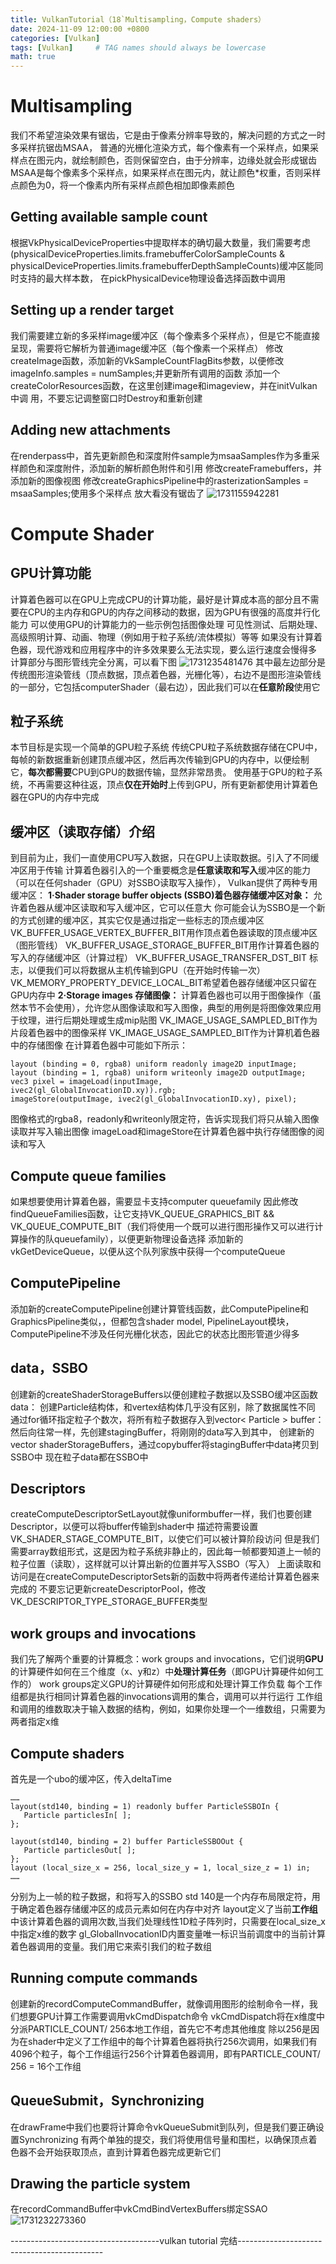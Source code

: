 ```yaml
---
title: VulkanTutorial（18`Multisampling，Compute shaders）
date: 2024-11-09 12:00:00 +0800
categories: [Vulkan]
tags: [Vulkan]     # TAG names should always be lowercase
math: true
---
```

# Multisampling 
我们不希望渲染效果有锯齿，它是由于像素分辨率导致的，解决问题的方式之一时多采样抗锯齿MSAA，
普通的光栅化渲染方式，每个像素有一个采样点，如果采样点在图元内，就绘制颜色，否则保留空白，由于分辨率，边缘处就会形成锯齿
MSAA是每个像素多个采样点，如果采样点在图元内，就让颜色*权重，否则采样点颜色为0，将一个像素内所有采样点颜色相加即像素颜色
## Getting available sample count
根据VkPhysicalDeviceProperties中提取样本的确切最大数量，我们需要考虑(physicalDeviceProperties.limits.framebufferColorSampleCounts & physicalDeviceProperties.limits.framebufferDepthSampleCounts)缓冲区能同时支持的最大样本数，
在pickPhysicalDevice物理设备选择函数中调用
## Setting up a render target
我们需要建立新的多采样image缓冲区（每个像素多个采样点），但是它不能直接呈现，需要将它解析为普通image缓冲区（每个像素一个采样点）
修改createImage函数，添加新的VkSampleCountFlagBits参数，以便修改imageInfo.samples = numSamples;并更新所有调用的函数
添加一个createColorResources函数，在这里创建image和imageview，并在initVulkan中调 用，不要忘记调整窗口时Destroy和重新创建
## Adding new attachments
在renderpass中，首先更新颜色和深度附件sample为msaaSamples作为多重采样颜色和深度附件，添加新的解析颜色附件和引用
修改createFramebuffers，并添加新的图像视图
修改createGraphicsPipeline中的rasterizationSamples = msaaSamples;使用多个采样点
放大看没有锯齿了
![1731155942281](/assets/img/blog/vulkan/Multisampling%20.png)
# Compute Shader
## GPU计算功能
计算着色器可以在GPU上完成CPU的计算功能，最好是计算成本高的部分且不需要在CPU的主内存和GPU的内存之间移动的数据，因为GPU有很强的高度并行化能力
可以使用GPU的计算能力的一些示例包括图像处理 可见性测试、后期处理、高级照明计算、动画、物理（例如用于粒子系统/流体模拟）等等
如果没有计算着色器，现代游戏和应用程序中的许多效果要么无法实现，要么运行速度会慢得多
计算部分与图形管线完全分离，可以看下图
![1731235481476](/assets/img/blog/vulkan/vulkan_pipeline_block_diagram.png)
其中最左边部分是传统图形渲染管线（顶点数据，顶点着色器，光栅化等），右边不是图形渲染管线的一部分，它包括computerShader（最右边），因此我们可以在**任意阶段**使用它
## 粒子系统
本节目标是实现一个简单的GPU粒子系统
传统CPU粒子系统数据存储在CPU中，每帧的新数据重新创建顶点缓冲区，然后再次传输到GPU的内存中，以便绘制它，**每次都需要**CPU到GPU的数据传输，显然非常昂贵。
使用基于GPU的粒子系统，不再需要这种往返，顶点**仅在开始时**上传到GPU，所有更新都使用计算着色器在GPU的内存中完成
## 缓冲区（读取存储）介绍
到目前为止，我们一直使用CPU写入数据，只在GPU上读取数据。引入了不同缓冲区用于传输
计算着色器引入的一个重要概念是**任意读取和写入**缓冲区的能力（可以在任何shader（GPU）对SSBO读取写入操作），
Vulkan提供了两种专用缓冲区：
**1·Shader storage buffer objects (SSBO)着色器存储缓冲区对象：**
允许着色器从缓冲区读取和写入缓冲区，它可以任意大
你可能会认为SSBO是一个新的方式创建的缓冲区，其实它仅是通过指定一些标志的顶点缓冲区
VK_BUFFER_USAGE_VERTEX_BUFFER_BIT用作顶点着色器读取的顶点缓冲区（图形管线）
VK_BUFFER_USAGE_STORAGE_BUFFER_BIT用作计算着色器的写入的存储缓冲区（计算过程）
VK_BUFFER_USAGE_TRANSFER_DST_BIT 标志，以便我们可以将数据从主机传输到GPU（在开始时传输一次）
VK_MEMORY_PROPERTY_DEVICE_LOCAL_BIT希望着色器存储缓冲区只留在GPU内存中
**2·Storage images 存储图像：**
计算着色器也可以用于图像操作（虽然本节不会使用），允许您从图像读取和写入图像，典型的用例是将图像效果应用于纹理，进行后期处理或生成mip贴图
VK_IMAGE_USAGE_SAMPLED_BIT作为片段着色器中的图像采样
VK_IMAGE_USAGE_SAMPLED_BIT作为计算机着色器中的存储图像
在计算着色器中可能如下所示：
```
layout (binding = 0, rgba8) uniform readonly image2D inputImage;
layout (binding = 1, rgba8) uniform writeonly image2D outputImage;
vec3 pixel = imageLoad(inputImage, ivec2(gl_GlobalInvocationID.xy)).rgb;
imageStore(outputImage, ivec2(gl_GlobalInvocationID.xy), pixel);
```
图像格式的rgba8，readonly和writeonly限定符，告诉实现我们将只从输入图像读取并写入输出图像
imageLoad和imageStore在计算着色器中执行存储图像的阅读和写入
## Compute queue families 
如果想要使用计算着色器，需要显卡支持computer queuefamily
因此修改findQueueFamilies函数，让它支持VK_QUEUE_GRAPHICS_BIT && VK_QUEUE_COMPUTE_BIT（我们将使用一个既可以进行图形操作又可以进行计算操作的队queuefamily），以便更新物理设备选择
添加新的vkGetDeviceQueue，以便从这个队列家族中获得一个computeQueue
## ComputePipeline
添加新的createComputePipeline创建计算管线函数，此ComputePipeline和GraphicsPipeline类似，，但都包含shader model, PipelineLayout模块，ComputePipeline不涉及任何光栅化状态，因此它的状态比图形管道少得多
## data，SSBO
创建新的createShaderStorageBuffers以便创建粒子数据以及SSBO缓冲区函数
data：
创建Particle结构体，和vertex结构体几乎没有区别，除了数据属性不同
通过for循环指定粒子个数次，将所有粒子数据存入到vector< Particle >
buffer：
然后向往常一样，先创建stagingBuffer，将刚刚的data写入到其中，
创建新的vector shaderStorageBuffers，通过copybuffer将stagingBuffer中data拷贝到SSBO中
现在粒子data都在SSBO中
## Descriptors
createComputeDescriptorSetLayout就像uniformbuffer一样，我们也要创建Descriptor，以便可以将buffer传输到shader中
描述符需要设置VK_SHADER_STAGE_COMPUTE_BIT，以使它们可以被计算阶段访问
但是我们需要array数组形式，这是因为粒子系统非静止的，因此每一帧都要知道上一帧的粒子位置（读取），这样就可以计算出新的位置并写入SSBO（写入）
上面读取和访问是在createComputeDescriptorSets新的函数中将两者传递给计算着色器来完成的
不要忘记更新createDescriptorPool，修改VK_DESCRIPTOR_TYPE_STORAGE_BUFFER类型
## work groups and invocations
我们先了解两个重要的计算概念：work groups and invocations，它们说明**GPU**的计算硬件如何在三个维度（x、y和z）中**处理计算任务**（即GPU计算硬件如何工作的）
work groups定义GPU的计算硬件如何形成和处理计算工作负载
每个工作组都是执行相同计算着色器的invocations调用的集合，调用可以并行运行
工作组和调用的维数取决于输入数据的结构，例如，如果你处理一个一维数组，只需要为两者指定x维 
## Compute shaders
首先是一个ubo的缓冲区，传入deltaTime
```
……
layout(std140, binding = 1) readonly buffer ParticleSSBOIn {
   Particle particlesIn[ ];
};

layout(std140, binding = 2) buffer ParticleSSBOOut {
   Particle particlesOut[ ];
};
layout (local_size_x = 256, local_size_y = 1, local_size_z = 1) in;
……
```
分别为上一帧的粒子数据，和将写入的SSBO
std 140是一个内存布局限定符，用于确定着色器存储缓冲区的成员元素如何在内存中对齐
layout定义了当前**工作组**中该计算着色器的调用次数,当我们处理线性1D粒子阵列时，只需要在local_size_x中指定x维的数字
gl_GlobalInvocationID内置变量唯一标识当前调度中的当前计算着色器调用的变量。我们用它来索引我们的粒子数组
## Running compute commands
创建新的recordComputeCommandBuffer，就像调用图形的绘制命令一样，我们想要GPU计算工作需要调用vkCmdDispatch命令
vkCmdDispatch将在x维度中分派PARTICLE_COUNT/ 256本地工作组，首先它不考虑其他维度
除以256是因为在shader中定义了工作组中的每个计算着色器将执行256次调用，如果我们有4096个粒子，每个工作组运行256个计算着色器调用，即有PARTICLE_COUNT/ 256 = 16个工作组
## QueueSubmit，Synchronizing
在drawFrame中我们也要将计算命令vkQueueSubmit到队列，但是我们要正确设置Synchronizing
有两个单独的提交，我们将使用信号量和围栏，以确保顶点着色器不会开始获取顶点，直到计算着色器完成更新它们
## Drawing the particle system
在recordCommandBuffer中vkCmdBindVertexBuffers绑定SSAO
![1731232273360](/assets/img/blog/vulkan/Compute%20shaders.png)


-------------------------------------vulkan tutorial 完结--------------------------------------------